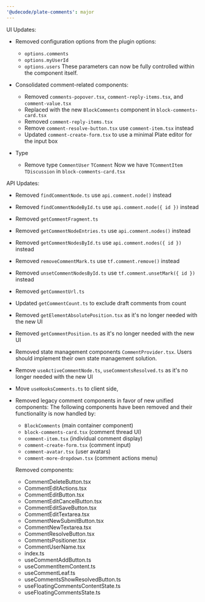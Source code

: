 ```yaml
---
'@udecode/plate-comments': major
---
```


UI Updates:

- Removed configuration options from the plugin options:

  - `options.comments`
  - `options.myUserId`
  - `options.users` These parameters can now be fully controlled within the component itself.

- Consolidated comment-related components:

  - Removed `comments-popover.tsx`, `comment-reply-items.tsx`, and `comment-value.tsx`
  - Replaced with the new `BlockComments` component in `block-comments-card.tsx`
  - Removed `comment-reply-items.tsx`
  - Remove `comment-resolve-button.tsx` use `comment-item.tsx` instead
  - Updated `comment-create-form.tsx` to use a minimal Plate editor for the input box

- Type
  - Remove type `CommentUser` `TComment` Now we have `TCommentItem` `TDiscussion` in `block-comments-card.tsx`

API Updates:

- Removed `findCommentNode.ts` use `api.comment.node()` instead
- Removed `findCommentNodeById.ts` use `api.comment.node({ id })` instead
- Removed `getCommentFragment.ts`
- Removed `getCommentNodeEntries.ts` use `api.comment.nodes()` instead
- Removed `getCommentNodesById.ts` use `api.comment.nodes({ id })` instead
- Removed `removeCommentMark.ts` use `tf.comment.remove()` instead
- Removed `unsetCommentNodesById.ts` use `tf.comment.unsetMark({ id })` instead
- Removed `getCommentUrl.ts`
- Updated `getCommentCount.ts` to exclude draft comments from count
- Removed `getElementAbsolutePosition.tsx` as it's no longer needed with the new UI
- Removed `getCommentPosition.ts` as it's no longer needed with the new UI
- Removed state management components `CommentProvider.tsx`. Users should implement their own state management solution.
- Remove `useActiveCommentNode.ts`, `useCommentsResolved.ts` as it's no longer needed with the new UI
- Move `useHooksComments.ts` to client side,

- Removed legacy comment components in favor of new unified components:
  The following components have been removed and their functionality is now handled by:

  - `BlockComments` (main container component)
  - `block-comments-card.tsx` (comment thread UI)
  - `comment-item.tsx` (individual comment display)
  - `comment-create-form.tsx` (comment input)
  - `comment-avatar.tsx` (user avatars)
  - `comment-more-dropdown.tsx` (comment actions menu)

  Removed components:

  - CommentDeleteButton.tsx
  - CommentEditActions.tsx
  - CommentEditButton.tsx
  - CommentEditCancelButton.tsx
  - CommentEditSaveButton.tsx
  - CommentEditTextarea.tsx
  - CommentNewSubmitButton.tsx
  - CommentNewTextarea.tsx
  - CommentResolveButton.tsx
  - CommentsPositioner.tsx
  - CommentUserName.tsx
  - index.ts
  - useCommentAddButton.ts
  - useCommentItemContent.ts
  - useCommentLeaf.ts
  - useCommentsShowResolvedButton.ts
  - useFloatingCommentsContentState.ts
  - useFloatingCommentsState.ts
